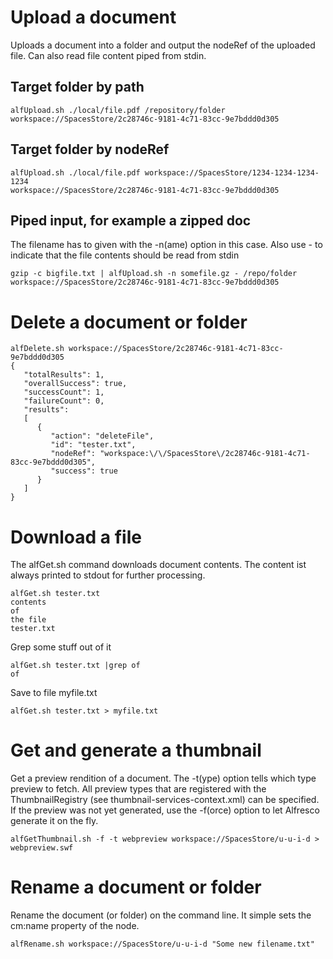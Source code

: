 

# Upload a document #

Uploads a document into a folder and output the nodeRef of the uploaded file. Can also read file content piped from stdin.

## Target folder by path ##
```
alfUpload.sh ./local/file.pdf /repository/folder
workspace://SpacesStore/2c28746c-9181-4c71-83cc-9e7bddd0d305
```

## Target folder by nodeRef ##
```
alfUpload.sh ./local/file.pdf workspace://SpacesStore/1234-1234-1234-1234
workspace://SpacesStore/2c28746c-9181-4c71-83cc-9e7bddd0d305
```

## Piped input, for example a zipped doc ##
The filename has to given with the -n(ame) option in this case. Also use - to indicate that the file contents should be read from stdin

```
gzip -c bigfile.txt | alfUpload.sh -n somefile.gz - /repo/folder
workspace://SpacesStore/2c28746c-9181-4c71-83cc-9e7bddd0d305
```

# Delete a document or folder #

```
alfDelete.sh workspace://SpacesStore/2c28746c-9181-4c71-83cc-9e7bddd0d305
{
   "totalResults": 1,
   "overallSuccess": true,
   "successCount": 1,
   "failureCount": 0,
   "results":
   [
      {
         "action": "deleteFile",
         "id": "tester.txt",
         "nodeRef": "workspace:\/\/SpacesStore\/2c28746c-9181-4c71-83cc-9e7bddd0d305",
         "success": true
      }
   ]
}
```

# Download a file #
The alfGet.sh command downloads document contents. The content ist always printed to stdout for further processing.

```
alfGet.sh tester.txt
contents
of 
the file
tester.txt
```

Grep some stuff out of it
```
alfGet.sh tester.txt |grep of
of
```

Save to file myfile.txt
```
alfGet.sh tester.txt > myfile.txt
```


# Get and generate a thumbnail #

Get a preview rendition of a document. The -t(ype) option tells which type preview to fetch. All preview types that are registered with the ThumbnailRegistry (see thumbnail-services-context.xml) can be specified. If the preview was not yet generated, use the -f(orce) option to let Alfresco generate it on the fly.
```
alfGetThumbnail.sh -f -t webpreview workspace://SpacesStore/u-u-i-d > webpreview.swf 
```


# Rename a document or folder #

Rename the document (or folder) on the command line. It simple sets the cm:name property of the node.

```
alfRename.sh workspace://SpacesStore/u-u-i-d "Some new filename.txt"
```